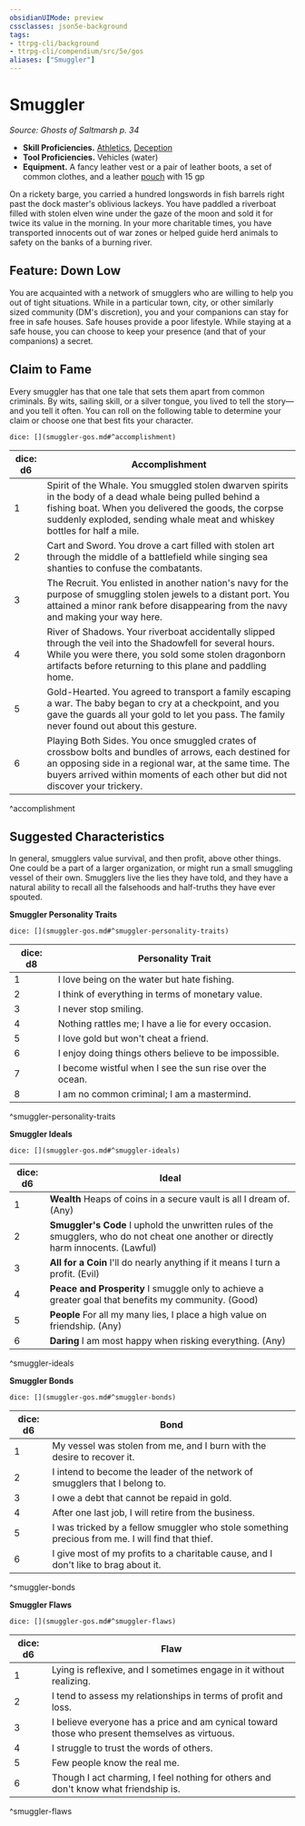 ```yaml
---
obsidianUIMode: preview
cssclasses: json5e-background
tags:
- ttrpg-cli/background
- ttrpg-cli/compendium/src/5e/gos
aliases: ["Smuggler"]
---
```

# Smuggler
*Source: Ghosts of Saltmarsh p. 34*  


- **Skill Proficiencies.** [Athletics](2-Mechanics/CLI/rules/skills.md#Athletics), [Deception](2-Mechanics/CLI/rules/skills.md#Deception)  
- **Tool Proficiencies.** Vehicles (water)  
- **Equipment.** A fancy leather vest or a pair of leather boots, a set of common clothes, and a leather [pouch](2-Mechanics/CLI/items/pouch-xphb.md) with 15 gp  

On a rickety barge, you carried a hundred longswords in fish barrels right past the dock master's oblivious lackeys. You have paddled a riverboat filled with stolen elven wine under the gaze of the moon and sold it for twice its value in the morning. In your more charitable times, you have transported innocents out of war zones or helped guide herd animals to safety on the banks of a burning river.

## Feature: Down Low

You are acquainted with a network of smugglers who are willing to help you out of tight situations. While in a particular town, city, or other similarly sized community (DM's discretion), you and your companions can stay for free in safe houses. Safe houses provide a poor lifestyle. While staying at a safe house, you can choose to keep your presence (and that of your companions) a secret.

## Claim to Fame

Every smuggler has that one tale that sets them apart from common criminals. By wits, sailing skill, or a silver tongue, you lived to tell the story—and you tell it often. You can roll on the following table to determine your claim or choose one that best fits your character.

`dice: [](smuggler-gos.md#^accomplishment)`

| dice: d6 | Accomplishment |
|----------|----------------|
| 1 | Spirit of the Whale. You smuggled stolen dwarven spirits in the body of a dead whale being pulled behind a fishing boat. When you delivered the goods, the corpse suddenly exploded, sending whale meat and whiskey bottles for half a mile. |
| 2 | Cart and Sword. You drove a cart filled with stolen art through the middle of a battlefield while singing sea shanties to confuse the combatants. |
| 3 | The Recruit. You enlisted in another nation's navy for the purpose of smuggling stolen jewels to a distant port. You attained a minor rank before disappearing from the navy and making your way here. |
| 4 | River of Shadows. Your riverboat accidentally slipped through the veil into the Shadowfell for several hours. While you were there, you sold some stolen dragonborn artifacts before returning to this plane and paddling home. |
| 5 | Gold-Hearted. You agreed to transport a family escaping a war. The baby began to cry at a checkpoint, and you gave the guards all your gold to let you pass. The family never found out about this gesture. |
| 6 | Playing Both Sides. You once smuggled crates of crossbow bolts and bundles of arrows, each destined for an opposing side in a regional war, at the same time. The buyers arrived within moments of each other but did not discover your trickery. |
^accomplishment

## Suggested Characteristics

In general, smugglers value survival, and then profit, above other things. One could be a part of a larger organization, or might run a small smuggling vessel of their own. Smugglers live the lies they have told, and they have a natural ability to recall all the falsehoods and half-truths they have ever spouted.

**Smuggler Personality Traits**

`dice: [](smuggler-gos.md#^smuggler-personality-traits)`

| dice: d8 | Personality Trait |
|----------|-------------------|
| 1 | I love being on the water but hate fishing. |
| 2 | I think of everything in terms of monetary value. |
| 3 | I never stop smiling. |
| 4 | Nothing rattles me; I have a lie for every occasion. |
| 5 | I love gold but won't cheat a friend. |
| 6 | I enjoy doing things others believe to be impossible. |
| 7 | I become wistful when I see the sun rise over the ocean. |
| 8 | I am no common criminal; I am a mastermind. |
^smuggler-personality-traits

**Smuggler Ideals**

`dice: [](smuggler-gos.md#^smuggler-ideals)`

| dice: d6 | Ideal |
|----------|-------|
| 1 | **Wealth** Heaps of coins in a secure vault is all I dream of. (Any) |
| 2 | **Smuggler's Code** I uphold the unwritten rules of the smugglers, who do not cheat one another or directly harm innocents. (Lawful) |
| 3 | **All for a Coin** I'll do nearly anything if it means I turn a profit. (Evil) |
| 4 | **Peace and Prosperity** I smuggle only to achieve a greater goal that benefits my community. (Good) |
| 5 | **People** For all my many lies, I place a high value on friendship. (Any) |
| 6 | **Daring** I am most happy when risking everything. (Any) |
^smuggler-ideals

**Smuggler Bonds**

`dice: [](smuggler-gos.md#^smuggler-bonds)`

| dice: d6 | Bond |
|----------|------|
| 1 | My vessel was stolen from me, and I burn with the desire to recover it. |
| 2 | I intend to become the leader of the network of smugglers that I belong to. |
| 3 | I owe a debt that cannot be repaid in gold. |
| 4 | After one last job, I will retire from the business. |
| 5 | I was tricked by a fellow smuggler who stole something precious from me. I will find that thief. |
| 6 | I give most of my profits to a charitable cause, and I don't like to brag about it. |
^smuggler-bonds

**Smuggler Flaws**

`dice: [](smuggler-gos.md#^smuggler-flaws)`

| dice: d6 | Flaw |
|----------|------|
| 1 | Lying is reflexive, and I sometimes engage in it without realizing. |
| 2 | I tend to assess my relationships in terms of profit and loss. |
| 3 | I believe everyone has a price and am cynical toward those who present themselves as virtuous. |
| 4 | I struggle to trust the words of others. |
| 5 | Few people know the real me. |
| 6 | Though I act charming, I feel nothing for others and don't know what friendship is. |
^smuggler-flaws